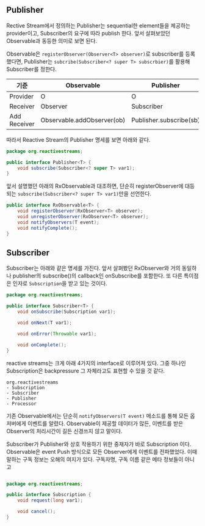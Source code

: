 ## Publisher 

Rective Stream에서 정의하는 Publisher는 sequential한 element들을 제공하는 provider이고, Subscriber의 요구에 따라 publish 한다.
앞서 살펴보았던 Observable과 동등한 의미로 보면 된다.

Observable은 `registerObserver(Observer<T> observer)`로 subscriber를 등록했다면, Publisher는 `subcribe(Subscriber<? super T> subscrbier)`를 활용해
Subscriber를 정한다.

 기준 | Observable | Publisher
---------- | --------- | ---------
Provider | O  | O
Receiver | Observer | Subscriber
Add Receiver | Observable.addObserver(ob) | Publisher.subscribe(sb) 

따라서 Reactive Stream의 Publisher 명세를 보면 아래와 같다.

```java
package org.reactivestreams;

public interface Publisher<T> {
    void subscribe(Subscriber<? super T> var1);
}
``` 

앞서 설명했던 아래의 RxObservable과 대조하면, 단순히 registerObserver에 대등되는 `subscribe(Subscriber<? super T> var1)`만을 선언한다. 

```java
public interface RxObservable<T> {
    void registerObserver(RxObserver<T> observer);
    void unregisterObserver(RxObserver<T> observer);
    void notifyObservers(T event);
    void notifyComplete();
}
```

## Subscriber

Subscriber는 아래와 같은 명세를 가진다. 앞서 살펴봤던 RxObserver와 거의 동일하나 publisher의 subscribe()의 callback인 onSubscribe를 포함한다.
또 다른 특이점은 인자로 `Subscription`을 받고 있는 것이다. 

```java
package org.reactivestreams;

public interface Subscriber<T> {
    void onSubscribe(Subscription var1);

    void onNext(T var1);

    void onError(Throwable var1);

    void onComplete();
}
```

reactive streams는 크게 아래 4가지의 interface로 이루어져 있다. 그중 하나인 Subscription은 backpressure 그 자체라고도 표현할 수 있을 것 같다. 

```
org.reactivestreams
- Subscription
- Subscriber
- Publisher
- Processor
```

기존 Observable에서는 단순히 `notifyObservers(T event)` 메소드를 통해 모든 옵저버에게 이벤트를 알렸다. 
Observable이 제공할 데이터가 많든, 이벤트를 받은 Observer의 처리시간이 길든 신경쓰지 않고 말이다.

Subscriber가 Publisher와 상호 작용하기 위한 중재자가 바로 Subscription 이다. 
Observable은 event Push 방식으로 모든 Observer에게 이벤트를 전파했었다.
이때 말하는 구독 정보는 오해의 여지가 있다. 구독자명, 구독 이름 같은 메타 정보들이 아니고 

```java

package org.reactivestreams;

public interface Subscription {
    void request(long var1);

    void cancel();
}
```
